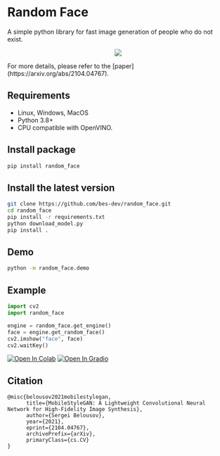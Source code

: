 # Random Face

A simple python library for fast image generation of people who do not exist.

<p align="center">
  <img src="res/faces.jpeg"/>
</p>
For more details, please refer to the [paper](https://arxiv.org/abs/2104.04767).

## Requirements

* Linux, Windows, MacOS
* Python 3.8+
* CPU compatible with OpenVINO.

## Install package

```bash
pip install random_face
```

## Install the latest version

```bash
git clone https://github.com/bes-dev/random_face.git
cd random_face
pip install -r requirements.txt
python download_model.py
pip install .
```

## Demo

```bash
python -m random_face.demo
```

## Example

```python
import cv2
import random_face

engine = random_face.get_engine()
face = engine.get_random_face()
cv2.imshow("face", face)
cv2.waitKey()
```

[![Open In Colab](https://colab.research.google.com/assets/colab-badge.svg)](https://colab.research.google.com/github/ZackPashkin/random_face/blob/master/Generate_faces.ipynb)
[![Open In Gradio](https://raw.githubusercontent.com/gradio-app/gradio/master/gradio/static/img/logo.png)](https://gradio.app/hub/AK391/MobileStyleGAN.pytorch)

## Citation


```
@misc{belousov2021mobilestylegan,
      title={MobileStyleGAN: A Lightweight Convolutional Neural Network for High-Fidelity Image Synthesis},
      author={Sergei Belousov},
      year={2021},
      eprint={2104.04767},
      archivePrefix={arXiv},
      primaryClass={cs.CV}
}
```
